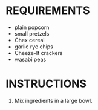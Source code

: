 # REQUIREMENTS

* plain popcorn
* small pretzels
* Chex cereal
* garlic rye chips
* Cheeze-It crackers
* wasabi peas

# INSTRUCTIONS

1. Mix ingredients in a large bowl.
